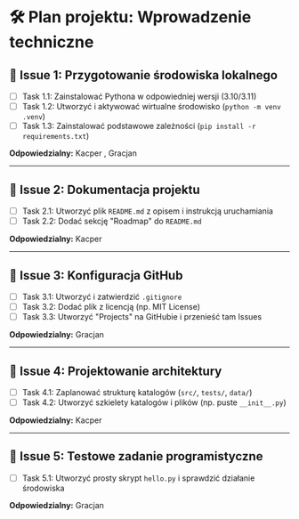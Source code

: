 # 🛠️ Plan projektu: Wprowadzenie techniczne

## 📌 Issue 1: Przygotowanie środowiska lokalnego
- [ ] Task 1.1: Zainstalować Pythona w odpowiedniej wersji (3.10/3.11)
- [ ] Task 1.2: Utworzyć i aktywować wirtualne środowisko (`python -m venv .venv`)
- [ ] Task 1.3: Zainstalować podstawowe zależności (`pip install -r requirements.txt`)

**Odpowiedzialny:** Kacper , Gracjan


---

## 📌 Issue 2: Dokumentacja projektu
- [ ] Task 2.1: Utworzyć plik `README.md` z opisem i instrukcją uruchamiania
- [ ] Task 2.2: Dodać sekcję "Roadmap" do `README.md`

**Odpowiedzialny:** Kacper  


---

## 📌 Issue 3: Konfiguracja GitHub
- [ ] Task 3.1: Utworzyć i zatwierdzić `.gitignore`
- [ ] Task 3.2: Dodać plik z licencją (np. MIT License)
- [ ] Task 3.3: Utworzyć "Projects" na GitHubie i przenieść tam Issues

**Odpowiedzialny:** Gracjan

---

## 📌 Issue 4: Projektowanie architektury
- [ ] Task 4.1: Zaplanować strukturę katalogów (`src/`, `tests/`, `data/`)
- [ ] Task 4.2: Utworzyć szkielety katalogów i plików (np. puste `__init__.py`)

**Odpowiedzialny:** Kacper  


---

## 📌 Issue 5: Testowe zadanie programistyczne
- [ ] Task 5.1: Utworzyć prosty skrypt `hello.py` i sprawdzić działanie środowiska

**Odpowiedzialny:** Gracjan

